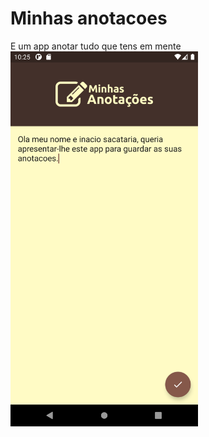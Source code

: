 # Minhas anotacoes
 E um app anotar tudo que tens em mente
<img src="https://github.com/inaciosacataria/Minhas-anotacoes/blob/main/Screenshoots/screnn.png" alt="Slides" title="Login" width="300"/> 
